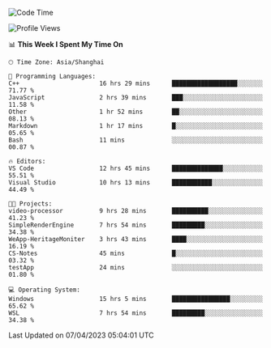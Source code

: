 <!--START_SECTION:waka-->
![Code Time](http://img.shields.io/badge/Code%20Time-845%20hrs%2059%20mins-blue)

![Profile Views](http://img.shields.io/badge/Profile%20Views-3-blue)

📊 **This Week I Spent My Time On** 

```text
🕑︎ Time Zone: Asia/Shanghai

💬 Programming Languages: 
C++                      16 hrs 29 mins      ██████████████████░░░░░░░   71.77 % 
JavaScript               2 hrs 39 mins       ███░░░░░░░░░░░░░░░░░░░░░░   11.58 % 
Other                    1 hr 52 mins        ██░░░░░░░░░░░░░░░░░░░░░░░   08.13 % 
Markdown                 1 hr 17 mins        █░░░░░░░░░░░░░░░░░░░░░░░░   05.65 % 
Bash                     11 mins             ░░░░░░░░░░░░░░░░░░░░░░░░░   00.87 % 

🔥 Editors: 
VS Code                  12 hrs 45 mins      ██████████████░░░░░░░░░░░   55.51 % 
Visual Studio            10 hrs 13 mins      ███████████░░░░░░░░░░░░░░   44.49 % 

🐱‍💻 Projects: 
video-processor          9 hrs 28 mins       ██████████░░░░░░░░░░░░░░░   41.23 % 
SimpleRenderEngine       7 hrs 54 mins       █████████░░░░░░░░░░░░░░░░   34.38 % 
WeApp-HeritageMoniter    3 hrs 43 mins       ████░░░░░░░░░░░░░░░░░░░░░   16.19 % 
CS-Notes                 45 mins             █░░░░░░░░░░░░░░░░░░░░░░░░   03.32 % 
testApp                  24 mins             ░░░░░░░░░░░░░░░░░░░░░░░░░   01.80 % 

💻 Operating System: 
Windows                  15 hrs 5 mins       ████████████████░░░░░░░░░   65.62 % 
WSL                      7 hrs 54 mins       █████████░░░░░░░░░░░░░░░░   34.38 % 
```


 Last Updated on 07/04/2023 05:04:01 UTC
<!--END_SECTION:waka-->